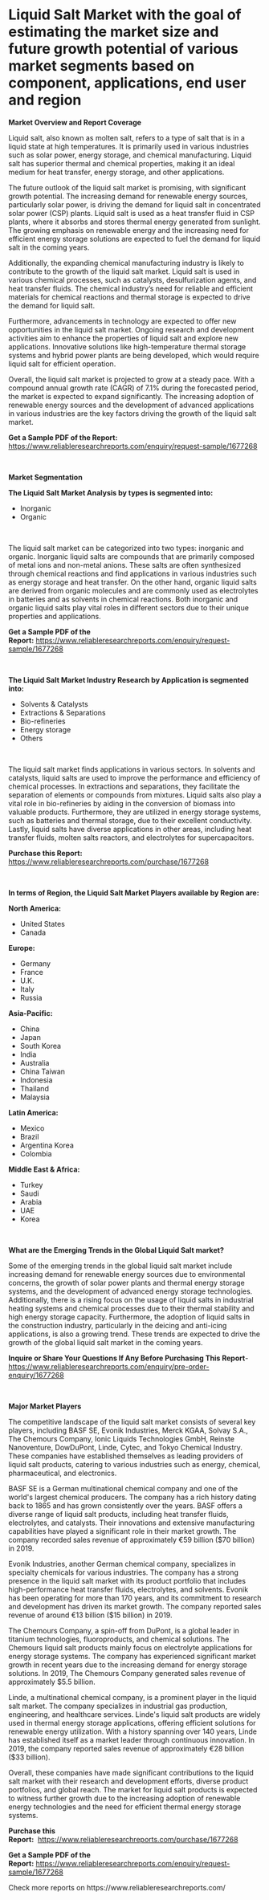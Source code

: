 <p><h1>Liquid Salt Market with the goal of estimating the market size and future growth potential of various market segments based on component, applications, end user and region</h1></p><p><strong>Market Overview and Report Coverage</strong></p>
<p><p>Liquid salt, also known as molten salt, refers to a type of salt that is in a liquid state at high temperatures. It is primarily used in various industries such as solar power, energy storage, and chemical manufacturing. Liquid salt has superior thermal and chemical properties, making it an ideal medium for heat transfer, energy storage, and other applications.</p><p>The future outlook of the liquid salt market is promising, with significant growth potential. The increasing demand for renewable energy sources, particularly solar power, is driving the demand for liquid salt in concentrated solar power (CSP) plants. Liquid salt is used as a heat transfer fluid in CSP plants, where it absorbs and stores thermal energy generated from sunlight. The growing emphasis on renewable energy and the increasing need for efficient energy storage solutions are expected to fuel the demand for liquid salt in the coming years.</p><p>Additionally, the expanding chemical manufacturing industry is likely to contribute to the growth of the liquid salt market. Liquid salt is used in various chemical processes, such as catalysts, desulfurization agents, and heat transfer fluids. The chemical industry’s need for reliable and efficient materials for chemical reactions and thermal storage is expected to drive the demand for liquid salt.</p><p>Furthermore, advancements in technology are expected to offer new opportunities in the liquid salt market. Ongoing research and development activities aim to enhance the properties of liquid salt and explore new applications. Innovative solutions like high-temperature thermal storage systems and hybrid power plants are being developed, which would require liquid salt for efficient operation.</p><p>Overall, the liquid salt market is projected to grow at a steady pace. With a compound annual growth rate (CAGR) of 7.1% during the forecasted period, the market is expected to expand significantly. The increasing adoption of renewable energy sources and the development of advanced applications in various industries are the key factors driving the growth of the liquid salt market.</p></p>
<p><strong>Get a Sample PDF of the Report:</strong> <a href="https://www.reliableresearchreports.com/enquiry/request-sample/1677268">https://www.reliableresearchreports.com/enquiry/request-sample/1677268</a></p>
<p>&nbsp;</p>
<p><strong>Market Segmentation</strong></p>
<p><strong>The Liquid Salt Market Analysis by types is segmented into:</strong></p>
<p><ul><li>Inorganic</li><li>Organic</li></ul></p>
<p>&nbsp;</p>
<p><p>The liquid salt market can be categorized into two types: inorganic and organic. Inorganic liquid salts are compounds that are primarily composed of metal ions and non-metal anions. These salts are often synthesized through chemical reactions and find applications in various industries such as energy storage and heat transfer. On the other hand, organic liquid salts are derived from organic molecules and are commonly used as electrolytes in batteries and as solvents in chemical reactions. Both inorganic and organic liquid salts play vital roles in different sectors due to their unique properties and applications.</p></p>
<p><strong>Get a Sample PDF of the Report:</strong>&nbsp;<a href="https://www.reliableresearchreports.com/enquiry/request-sample/1677268">https://www.reliableresearchreports.com/enquiry/request-sample/1677268</a></p>
<p>&nbsp;</p>
<p><strong>The Liquid Salt Market Industry Research by Application is segmented into:</strong></p>
<p><ul><li>Solvents & Catalysts</li><li>Extractions & Separations</li><li>Bio-refineries</li><li>Energy storage</li><li>Others</li></ul></p>
<p>&nbsp;</p>
<p><p>The liquid salt market finds applications in various sectors. In solvents and catalysts, liquid salts are used to improve the performance and efficiency of chemical processes. In extractions and separations, they facilitate the separation of elements or compounds from mixtures. Liquid salts also play a vital role in bio-refineries by aiding in the conversion of biomass into valuable products. Furthermore, they are utilized in energy storage systems, such as batteries and thermal storage, due to their excellent conductivity. Lastly, liquid salts have diverse applications in other areas, including heat transfer fluids, molten salts reactors, and electrolytes for supercapacitors.</p></p>
<p><strong>Purchase this Report:</strong>&nbsp; <a href="https://www.reliableresearchreports.com/purchase/1677268">https://www.reliableresearchreports.com/purchase/1677268</a></p>
<p>&nbsp;</p>
<p><strong>In terms of Region, the Liquid Salt Market Players available by Region are:</strong></p>
<p>
    <p> <strong> North America: </strong>
        <ul>
            <li>United States</li>
            <li>Canada</li>
        </ul>
        </p> 
    <p> <strong> Europe: </strong>
        <ul>
            <li>Germany</li>
            <li>France</li>
            <li>U.K.</li>
            <li>Italy</li>
            <li>Russia</li>
        </ul>
        </p> 
    <p> <strong> Asia-Pacific: </strong>
        <ul>
            <li>China</li>
            <li>Japan</li>
            <li>South Korea</li>
            <li>India</li>
            <li>Australia</li>
            <li>China Taiwan</li>
            <li>Indonesia</li>
            <li>Thailand</li>
            <li>Malaysia</li>
        </ul>
        </p> 
    <p> <strong> Latin America: </strong>
        <ul>
            <li>Mexico</li>
            <li>Brazil</li>
            <li>Argentina Korea</li>
            <li>Colombia</li>
        </ul>
        </p> 
    <p> <strong> Middle East & Africa: </strong>
        <ul>
            <li>Turkey</li>
            <li>Saudi</li>
            <li>Arabia</li>
            <li>UAE</li>
            <li>Korea</li>
        </ul>
    </p>
    </p>
<p>&nbsp;</p>
<p><strong>What are the Emerging Trends in the Global Liquid Salt market?</strong></p>
<p><p>Some of the emerging trends in the global liquid salt market include increasing demand for renewable energy sources due to environmental concerns, the growth of solar power plants and thermal energy storage systems, and the development of advanced energy storage technologies. Additionally, there is a rising focus on the usage of liquid salts in industrial heating systems and chemical processes due to their thermal stability and high energy storage capacity. Furthermore, the adoption of liquid salts in the construction industry, particularly in the deicing and anti-icing applications, is also a growing trend. These trends are expected to drive the growth of the global liquid salt market in the coming years.</p></p>
<p><strong>Inquire or Share Your Questions If Any Before Purchasing This Report</strong>- <a href="https://www.reliableresearchreports.com/enquiry/pre-order-enquiry/1677268">https://www.reliableresearchreports.com/enquiry/pre-order-enquiry/1677268</a></p>
<p>&nbsp;</p>
<p><strong>Major Market Players</strong></p>
<p><p>The competitive landscape of the liquid salt market consists of several key players, including BASF SE, Evonik Industries, Merck KGAA, Solvay S.A., The Chemours Company, Ionic Liquids Technologies GmbH, Reinste Nanoventure, DowDuPont, Linde, Cytec, and Tokyo Chemical Industry. These companies have established themselves as leading providers of liquid salt products, catering to various industries such as energy, chemical, pharmaceutical, and electronics.</p><p>BASF SE is a German multinational chemical company and one of the world's largest chemical producers. The company has a rich history dating back to 1865 and has grown consistently over the years. BASF offers a diverse range of liquid salt products, including heat transfer fluids, electrolytes, and catalysts. Their innovations and extensive manufacturing capabilities have played a significant role in their market growth. The company recorded sales revenue of approximately €59 billion ($70 billion) in 2019.</p><p>Evonik Industries, another German chemical company, specializes in specialty chemicals for various industries. The company has a strong presence in the liquid salt market with its product portfolio that includes high-performance heat transfer fluids, electrolytes, and solvents. Evonik has been operating for more than 170 years, and its commitment to research and development has driven its market growth. The company reported sales revenue of around €13 billion ($15 billion) in 2019.</p><p>The Chemours Company, a spin-off from DuPont, is a global leader in titanium technologies, fluoroproducts, and chemical solutions. The Chemours liquid salt products mainly focus on electrolyte applications for energy storage systems. The company has experienced significant market growth in recent years due to the increasing demand for energy storage solutions. In 2019, The Chemours Company generated sales revenue of approximately $5.5 billion.</p><p>Linde, a multinational chemical company, is a prominent player in the liquid salt market. The company specializes in industrial gas production, engineering, and healthcare services. Linde's liquid salt products are widely used in thermal energy storage applications, offering efficient solutions for renewable energy utilization. With a history spanning over 140 years, Linde has established itself as a market leader through continuous innovation. In 2019, the company reported sales revenue of approximately €28 billion ($33 billion).</p><p>Overall, these companies have made significant contributions to the liquid salt market with their research and development efforts, diverse product portfolios, and global reach. The market for liquid salt products is expected to witness further growth due to the increasing adoption of renewable energy technologies and the need for efficient thermal energy storage systems.</p></p>
<p><strong>Purchase this Report:</strong>&nbsp;&nbsp;<a href="https://www.reliableresearchreports.com/purchase/1677268">https://www.reliableresearchreports.com/purchase/1677268</a></p>
<p></p>
<p><strong>Get a Sample PDF of the Report:</strong>&nbsp;<a href="https://www.reliableresearchreports.com/enquiry/request-sample/1677268">https://www.reliableresearchreports.com/enquiry/request-sample/1677268</a></p>
<p>Check more reports on https://www.reliableresearchreports.com/</p>